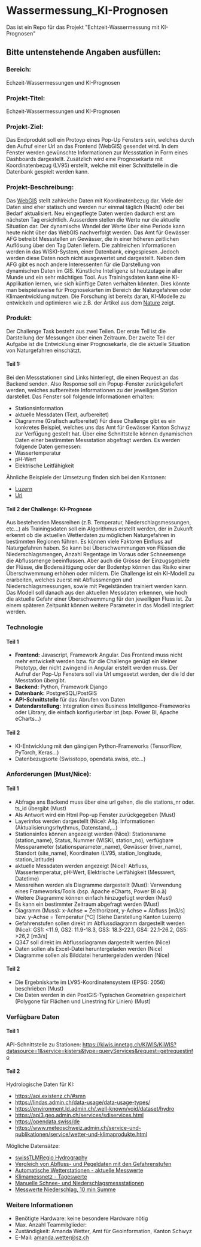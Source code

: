 # Wassermessung_KI-Prognosen
Das ist ein Repo für das Projekt "Echtzeit-Wassermessung mit KI-Prognosen"

## Bitte untenstehende Angaben ausfüllen:

### Bereich: 
Echzeit-Wassermessungen und KI-Prognosen

### Projekt-Titel:
Echzeit-Wassermessungen und KI-Prognosen

### Projekt-Ziel: 
Das Endprodukt soll ein Protoyp eines Pop-Up Fensters sein, welches durch den Aufruf einer Url an das Frontend (WebGIS) gesendet wird. In dem Fenster werden gewünschte Informationen zur Messstation in Form eines Dashboards dargestellt. Zusätzlich wird eine Prognosekarte mit Koordinatenbezug (LV95) erstellt, welche mit einer Schnittstelle in die Datenbank gespielt werden kann.

### Projekt-Beschreibung:
Das [WebGIS](https://map.geo.sz.ch) stellt zahlreiche Daten mit Koordinatenbezug dar. Viele der Daten sind eher statisch und werden nur einmal täglich (Nacht) oder bei Bedarf aktualisiert. Neu eingepflegte Daten werden dadurch erst am nächsten Tag ersichtlich. Ausserdem stellen die Werte nur die aktuelle Situation dar. Der dynamische Wandel der Werte über eine Periode kann heute nicht über das WebGIS nachverfolgt werden.
Das Amt für Gewässer AFG betreibt Messstellen an Gewässer, die in einer höheren zeitlichen Auflösung über den Tag Daten liefern. Die zahlreichen Informationen werden in das WISKI-System, einer Datenbank, eingespiesen. Jedoch werden diese Daten noch nicht ausgewertet und dargestellt. Neben dem AFG gibt es noch andere Interessenten für die Darstellung von dynamischen Daten im GIS.
Künstliche Intelligenz ist heutzutage in aller Munde und ein sehr mächtiges Tool. Aus Trainingsdaten kann eine KI-Applikation lernen, wie sich künftige Daten verhalten könnten. Dies könnte man beispielsweise für Prognosekarten im Bereich der Naturgefahren oder Klimaentwicklung nutzen. Die Forschung ist bereits daran, KI-Modelle zu entwickeln und optimieren wie z.B. der Artikel aus dem [Nature](https://www.nature.com/articles/s41586-024-07145-1) zeigt.

### Produkt: 
Der Challenge Task besteht aus zwei Teilen. Der erste Teil ist die Darstellung der Messungen über einen Zeitraum. Der zweite Teil der Aufgabe ist die Entwicklung einer Prognosekarte, die die aktuelle Situation von Naturgefahren einschätzt. 
#### Teil 1: 
Bei den Messstationen sind Links hinterlegt, die einen Request an das Backend senden. Also Response soll ein Popup-Fenster zurückgeliefert werden, welches aufbereitete Informationen zu der jeweiligen Station darstellet. Das Fenster soll folgende Informationen erhalten:
- Stationsinformation
- aktuelle Messdaten (Text, aufbereitet)
- Diagramme (Grafisch aufbereitet)
Für diese Challenge gibt es ein konkretes Beispiel, welches uns das Amt für Gewässer Kanton Schwyz zur Verfügung gestellt hat. Über eine Schnittstelle können dynamischen Daten einer bestimmten Messstation abgefragt werden. Es werden folgende Daten gemessen:
- Wassertemperatur
- pH-Wert
- Elektrische Leitfähigkeit

Ähnliche Beispiele der Umsetzung finden sich bei den Kantonen:
- [Luzern](https://www.geo.lu.ch/messdaten/hydrometrie)
- [Uri](https://geo.ur.ch/?basemap=PKGRAU&center=960861%2C5921756&layers=Oberfl%C3%A4chengew%C3%A4sser%20Pegel%20und%20Abfluss&layersidebarvisible=true&opacity=1&visibility=true&zoom=13)

#### Teil 2 der Challenge: KI-Prognose
Aus bestehenden Messreihen (z.B. Temperatur, Niederschlagsmessungen, etc...) als Trainingsdaten soll ein Algorithmus erstellt werden, der in Zukunft erkennt ob die aktuellen Wetterdaten zu möglichen Naturgefahren in bestimmten Regionen führen. Es können viele Faktoren Einfluss auf Naturgefahren haben. So kann bei Überschwemmungen von Flüssen die Niederschlagsmengen, Anzahl Regentage im Voraus oder Schneemenge die Abflussmenge beeinflussen. Aber auch die Grösse der Einzugsgebiete der Flüsse, die Bodensättigung oder der Bodentyp können das Risiko einer Überschwemmung erhöhen oder mildern. Die Challenge ist ein KI-Modell zu erarbeiten, welches zuerst mit Abflussmengen und Niederschlagsmessungen, sowie mit Pegelständen trainiert werden kann. Das Modell soll danach aus den aktuellen Messdaten erkennen, wie hoch die aktuelle Gefahr einer Überschwemmung für den jeweiligen Fluss ist. Zu einem späteren Zeitpunkt können weitere Parameter in das Modell integriert werden.

### Technologie  
#### Teil 1 
- **Frontend:** Javascript, Framework Angular. Das Frontend muss nicht mehr entwickelt werden bzw. für die Challenge genügt ein kleiner Prototyp, der nicht zwingend in Angular erstellt werden muss. Der Aufruf der Pop-Up Fensters soll via Url umgesetzt werden, der die Id der Messtation übergibt.
- **Backend:** Python, Framework Django
- **Datenbank:** PostgreSQL/PostGIS
- **API-Schnittstelle** für das Abrufen von Daten
- **Datendarstellung:** Integration eines Business Intelligence-Frameworks oder Library, die einfach konfigurierbar ist (bsp. Power BI, Apache eCharts...)

#### Teil 2
- KI-Entwicklung mit den gängigen Python-Frameworks (TensorFlow, PyTorch, Keras...)
- Datenbezugsorte (Swisstopo, opendata.swiss, etc...)

### Anforderungen (Must/Nice): 
#### Teil 1
- Abfrage ans Backend muss über eine url gehen, die die stations_nr oder. ts_id übergibt (Must)
- Als Antwort wird ein Html Pop-up Fenster zurückgegeben (Must)
- Layerinfos werden dargestellt (Nice): Allg. Informationen (Aktualisierungsrhythmus, Datenstand,...)   
- Stationsinfos können angezeigt werden (Nice): Stationsname (station_name), Status, Nummer (WISKI, station_no), verfügbare Messparameter (stationsparameter_name), Gewässer (river_name), Standort (site_name), Koordinaten (LV95, station_longitude, station_latitude)
- aktuelle Messdaten werden angezeigt (Nice): Abfluss, Wassertemperatur, pH-Wert, Elektrische Leitfähigkeit (Messwert, Datetime)
- Messreihen werden als Diagramme dargestellt (Must): Verwendung eines Frameworks/Tools (bsp. Apache eCharts, Power BI o.ä)
- Weitere Diagramme können einfach hinzugefügt werden (Must)
- Es kann ein bestimmter Zeitraum abgefragt werden (Must)
- Diagramm (Muss): x-Achse = Zeithorizont, y-Achse = Abfluss [m3/s] bzw. y-Achse = Temperatur [°C] (Siehe Darstellung Kanton Luzern)
- Gefahrenstufen sollen direkt im Abflussdiagramm dargestellt werden (Nice): GS1: <11.9, GS2: 11.9-18.3, GS3: 18.3-22.1, GS4: 22.1-26.2, GS5: >26,2 [m3/s]
- Q347 soll direkt im Abflussdiagramm dargestellt werden (Nice)
- Daten sollen als Excel-Datei heruntergeladen werden (Nice)
- Diagramme sollen als Bilddatei heruntergeladen werden (Nice)

#### Teil 2
- Die Ergebniskarte im LV95-Koordinatensystem (EPSG: 2056) beschrieben (Must)
- Die Daten werden in den PostGIS-Typischen Geometrien gespeichert (Polygone für Flächen und Linestring für Linien) (Must)

### Verfügbare Daten
#### Teil 1
API-Schnittstelle zu Stationen: https://kiwis.innetag.ch/KiWIS/KiWIS?datasource=1&service=kisters&type=queryServices&request=getrequestinfo

#### Teil 2
Hydrologische Daten für KI: 
- https://api.existenz.ch/#smn
- https://lindas.admin.ch/data-usage/data-usage-types/
- https://environment.ld.admin.ch/.well-known/void/dataset/hydro
- https://api3.geo.admin.ch/services/sdiservices.html 
- https://opendata.swiss/de
- https://www.meteoschweiz.admin.ch/service-und-publikationen/service/wetter-und-klimaprodukte.html

Mögliche Datensätze:
- [swissTLMRegio Hydrography](https://opendata.swiss/de/dataset/swisstlmregio-hydrography)
- [Vergleich von Abfluss- und Pegeldaten mit den Gefahrenstufen](https://opendata.swiss/de/dataset/vergleich-von-abfluss-und-pegeldaten-mit-den-gefahrenstufen)
- [Automatische Wetterstationen - aktuelle Messwerte](https://opendata.swiss/de/dataset/automatische-wetterstationen-aktuelle-messwerte)
- [Klimamessnetz - Tageswerte](https://opendata.swiss/de/dataset/klimamessnetz-tageswerte)
- [Manuelle Schnee- und Niederschlagsmessstationen](https://opendata.swiss/de/dataset/manuelle-schnee-und-niederschlagsmessstationen)
- [Messwerte Niederschlag, 10 min Summe](https://opendata.swiss/de/dataset/messwerte-niederschlag-10-min-summe)

### Weitere Informationen 
- Benötigte Hardware: keine besondere Hardware nötig
- Max. Anzahl Teammitglieder:
- Zuständigkeit: Amanda Wetter, Amt für Geoinformation, Kanton Schwyz
- E-Mail: amanda.wetter@sz.ch
